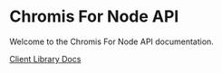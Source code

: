 
Chromis For Node API
========================
Welcome to the Chromis For Node API documentation.

[Client Library Docs](../index.html)